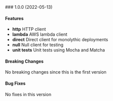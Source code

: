 <a name="1.0.0"></a> ### 1.0.0 (2022-05-13)

#### Features
* **http** HTTP client
* **lambda** AWS lambda client
* **direct** Direct client for monolythic deployments
* **null** Null client for testing
* **unit tests** Unit tests using Mocha and Matcha

#### Breaking Changes
No breaking changes since this is the first version

#### Bug Fixes
No fixes in this version

